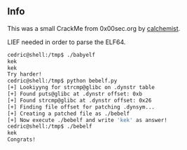 ## Info
This was a small CrackMe from 0x00sec.org by [calchemist](https://0x00sec.org/u/calchemist).

LIEF needed in order to parse the ELF64.

```bash
cedric@shell:/tmp$ ./babyelf
kek
kek
Try harder!
cedric@shell:/tmp$ python bebelf.py
[+] Lookiyyng for strcmp@glibc on .dynstr table
[+] Found puts@glibc at .dynstr offset: 0xb
[+] Found strcmp@glibc at .dynstr offset: 0x26
[+] Finding file offset for patching .dynsym...
[+] Creating a patched file as ./bebelf
[+] Now execute ./bebelf and write 'kek' as answer!
cedric@shell:/tmp$ ./bebelf
kek
Congrats!
```
